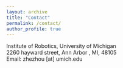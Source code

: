 ```yaml
---
layout: archive
title: "Contact"
permalink: /contact/
author_profile: true
---
```

Institute of Robotics, University of Michigan<br>
2260 hayward street, Ann Arbor , MI, 48105<br>
Email: zhezhou [at] umich.edu

